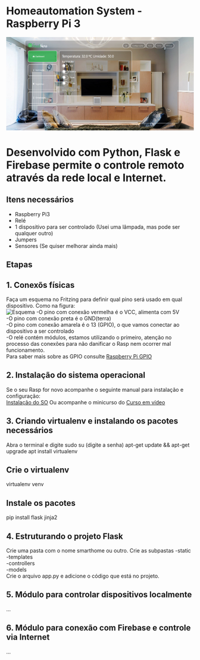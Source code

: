 # Homeautomation System - Raspberry Pi 3
![SmartHome](https://github.com/joselinosantosti/automacao-raspberrypi/blob/master/smarthome.png)

# Desenvolvido com Python, Flask e Firebase permite o controle remoto através da rede local e Internet.

## Itens necessários
* Raspberry Pi3
* Relé
* 1 dispositivo para ser controlado (Usei uma lâmpada, mas pode ser qualquer outro)
* Jumpers
* Sensores (Se quiser melhorar ainda mais)

## Etapas
## 1. Conexõs físicas
Faça um esquema no Fritzing para definir qual pino será usado em qual dispositivo. Como na figura:<br>
![Esquema](https://github.com/joselinosantosti/homeautomation-raspberrypi/blob/master/esquema.png)
-O pino com conexão vermelha é o VCC, alimenta com 5V<br>
-O pino com conexão preta é o GND(terra)<br>
-O pino com conexão amarela é o 13 (GPIO), o que vamos conectar ao dispositivo a ser controlado<br>
-O relé contém módulos, estamos utilizando o primeiro, atenção no processo das conexões para não danificar o Rasp nem ocorrer mal funcionamento.<br>
Para saber mais sobre as GPIO consulte [Raspberry Pi GPIO](https://www.w3schools.com/nodejs/nodejs_raspberrypi_gpio_intro.asp)

## 2. Instalação do sistema operacional
Se o seu Rasp for novo acompanhe o seguinte manual para instalação e configuração:<br>
[Instalação do SO](https://www.w3schools.com/nodejs/nodejs_raspberrypi.asp)
Ou acompanhe o minicurso do [Curso em vídeo](https://www.youtube.com/watch?v=iBMXYA5rva8&list=PLHz_AreHm4dnGZ_nudmN4rvyLk2fHFRzy&index=11)

## 3. Criando virtualenv e instalando os pacotes necessários
Abra o terminal e digite
sudo su (digite a senha)
apt-get update && apt-get upgrade
apt install virtualenv

## Crie o virtualenv
virtualenv venv

## Instale os pacotes
pip install flask jinja2

## 4. Estruturando o projeto  Flask
Crie uma pasta com o nome smarthome ou outro.
Crie as subpastas
-static<br>
-templates<br>
-controllers<br>
-models<br>
Crie o arquivo app.py e adicione o código que está no projeto.

## 5. Módulo para controlar dispositivos localmente
...

## 6. Módulo para conexão com Firebase e controle via Internet
...
